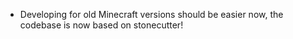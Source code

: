 - Developing for old Minecraft versions should be easier now, the codebase is now based on stonecutter!